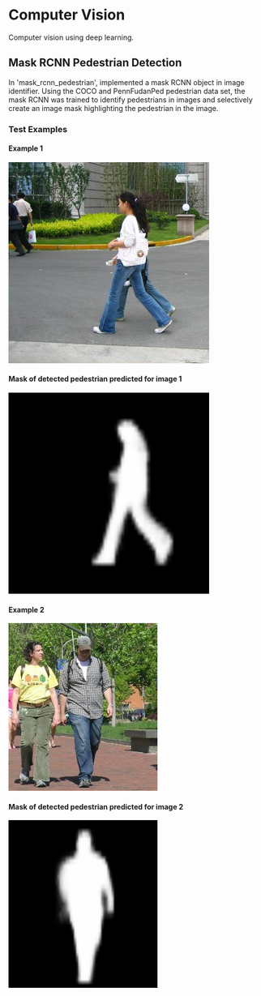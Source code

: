 # Computer Vision
Computer vision using deep learning. 
## Mask RCNN Pedestrian Detection 
In 'mask_rcnn_pedestrian', implemented a mask RCNN object in image identifier. Using the COCO and PennFudanPed pedestrian data set, the mask RCNN was trained to identify pedestrians in images and selectively create an image mask highlighting the pedestrian in the image.

### Test Examples
#### Example 1
![alt text](/images/image1.png "Example test image 1")
#### Mask of detected pedestrian predicted for image 1
![alt text](/images/mask1.png "Example mask for image 1")

#### Example 2
![alt text](/images/image2.png "Example test image 2")
#### Mask of detected pedestrian predicted for image 2
![alt text](/images/mask2.png "Example mask for image 3")
